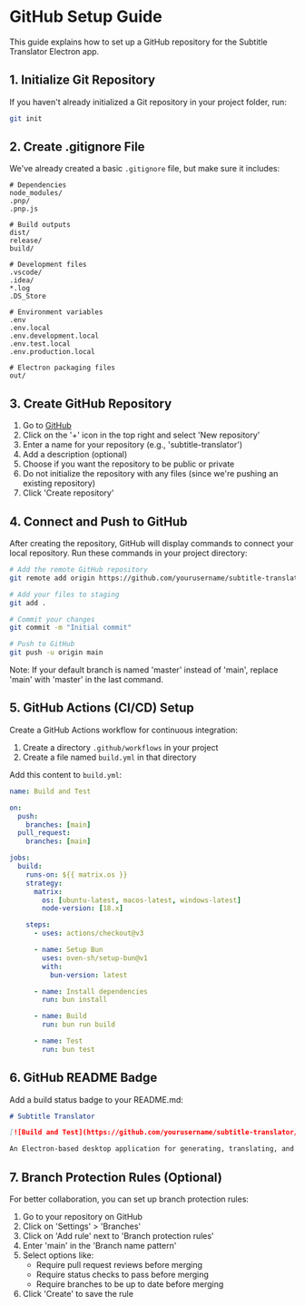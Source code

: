 # GitHub Setup Guide

This guide explains how to set up a GitHub repository for the Subtitle Translator Electron app.

## 1. Initialize Git Repository

If you haven't already initialized a Git repository in your project folder, run:

```bash
git init
```

## 2. Create .gitignore File

We've already created a basic `.gitignore` file, but make sure it includes:

```
# Dependencies
node_modules/
.pnp/
.pnp.js

# Build outputs
dist/
release/
build/

# Development files
.vscode/
.idea/
*.log
.DS_Store

# Environment variables
.env
.env.local
.env.development.local
.env.test.local
.env.production.local

# Electron packaging files
out/
```

## 3. Create GitHub Repository

1. Go to [GitHub](https://github.com/)
2. Click on the '+' icon in the top right and select 'New repository'
3. Enter a name for your repository (e.g., 'subtitle-translator')
4. Add a description (optional)
5. Choose if you want the repository to be public or private
6. Do not initialize the repository with any files (since we're pushing an existing repository)
7. Click 'Create repository'

## 4. Connect and Push to GitHub

After creating the repository, GitHub will display commands to connect your local repository. Run these commands in your project directory:

```bash
# Add the remote GitHub repository
git remote add origin https://github.com/yourusername/subtitle-translator.git

# Add your files to staging
git add .

# Commit your changes
git commit -m "Initial commit"

# Push to GitHub
git push -u origin main
```

Note: If your default branch is named 'master' instead of 'main', replace 'main' with 'master' in the last command.

## 5. GitHub Actions (CI/CD) Setup

Create a GitHub Actions workflow for continuous integration:

1. Create a directory `.github/workflows` in your project
2. Create a file named `build.yml` in that directory

Add this content to `build.yml`:

```yaml
name: Build and Test

on:
  push:
    branches: [main]
  pull_request:
    branches: [main]

jobs:
  build:
    runs-on: ${{ matrix.os }}
    strategy:
      matrix:
        os: [ubuntu-latest, macos-latest, windows-latest]
        node-version: [18.x]

    steps:
      - uses: actions/checkout@v3

      - name: Setup Bun
        uses: oven-sh/setup-bun@v1
        with:
          bun-version: latest

      - name: Install dependencies
        run: bun install

      - name: Build
        run: bun run build

      - name: Test
        run: bun test
```

## 6. GitHub README Badge

Add a build status badge to your README.md:

```markdown
# Subtitle Translator

[![Build and Test](https://github.com/yourusername/subtitle-translator/actions/workflows/build.yml/badge.svg)](https://github.com/yourusername/subtitle-translator/actions/workflows/build.yml)

An Electron-based desktop application for generating, translating, and editing subtitles for videos.
```

## 7. Branch Protection Rules (Optional)

For better collaboration, you can set up branch protection rules:

1. Go to your repository on GitHub
2. Click on 'Settings' > 'Branches'
3. Click on 'Add rule' next to 'Branch protection rules'
4. Enter 'main' in the 'Branch name pattern'
5. Select options like:
   - Require pull request reviews before merging
   - Require status checks to pass before merging
   - Require branches to be up to date before merging
6. Click 'Create' to save the rule
